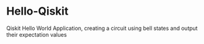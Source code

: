 # Hello-Qiskit
Qiskit Hello World Application, creating a circuit using bell states and output their expectation values
